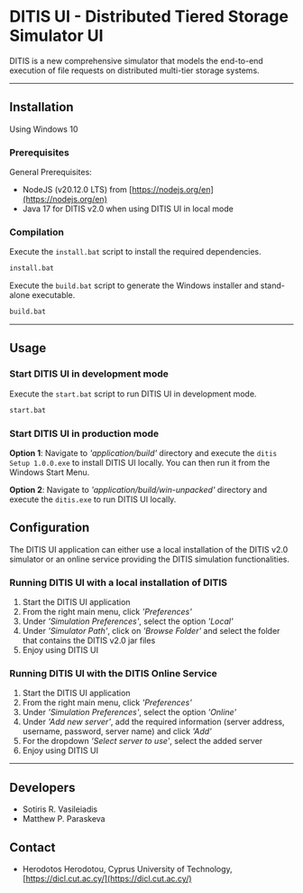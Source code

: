 # DITIS UI - Distributed Tiered Storage Simulator UI

DITIS is a new comprehensive simulator that models the end-to-end execution of file requests on distributed multi-tier storage systems.

***

## Installation

Using Windows 10

### Prerequisites

General Prerequisites:
- NodeJS (v20.12.0 LTS) from [https://nodejs.org/en](https://nodejs.org/en)
- Java 17 for DITIS v2.0 when using DITIS UI in local mode

### Compilation

Execute the `install.bat` script to install the required dependencies.

```bash
install.bat
```

Execute the `build.bat` script to generate the Windows installer and stand-alone executable.

```bash
build.bat
```

***

## Usage

### Start DITIS UI in development mode

Execute the `start.bat` script to run DITIS UI in development mode.

```bash
start.bat
```

### Start DITIS UI in production mode

**Option 1**: Navigate to *'application/build'* directory and execute the `ditis Setup 1.0.0.exe` to install DITIS UI locally. You can then run it from the Windows Start Menu.

**Option 2**: Navigate to *'application/build/win-unpacked'* directory and execute the `ditis.exe` to run DITIS UI locally.

## Configuration

The DITIS UI application can either use a local installation of the DITIS v2.0 simulator or an online service providing the DITIS simulation functionalities.

### Running DITIS UI with a local installation of DITIS

1. Start the DITIS UI application
2. From the right main menu, click *'Preferences'*
3. Under *'Simulation Preferences'*, select the option *'Local'* 
4. Under *'Simulator Path'*, click on *'Browse Folder'* and select the folder that contains the DITIS v2.0 jar files
5. Enjoy using DITIS UI

### Running DITIS UI with the DITIS Online Service

1. Start the DITIS UI application
2. From the right main menu, click *'Preferences'*
3. Under *'Simulation Preferences'*, select the option *'Online'* 
4. Under *'Add new server'*, add the required information (server address, username, password, server name) and click *'Add'*
5. For the dropdown *'Select server to use'*, select the added server
6. Enjoy using DITIS UI

***

## Developers
- Sotiris R. Vasileiadis
- Matthew P. Paraskeva

## Contact
- Herodotos Herodotou, Cyprus University of Technology, [https://dicl.cut.ac.cy/](https://dicl.cut.ac.cy/)
